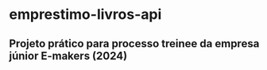 ﻿# emprestimo-livros-api
## Projeto prático para processo treinee da empresa júnior E-makers (2024)
